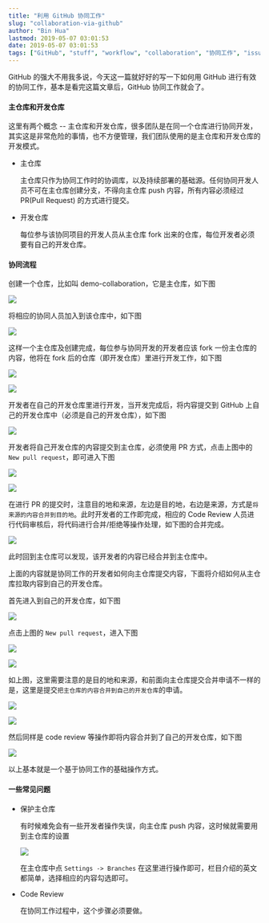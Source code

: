 ```yaml
---
title: "利用 GitHub 协同工作"
slug: "collaboration-via-github"
author: "Bin Hua"
lastmod: 2019-05-07 03:01:53
date: 2019-05-07 03:01:53
tags: ["GitHub", "stuff", "workflow", "collaboration", "协同工作", "issue"]
---
```


GitHub 的强大不用我多说，今天这一篇就好好的写一下如何用 GitHub 进行有效的协同工作，基本是看完这篇文章后，GitHub 协同工作就会了。

#### 主仓库和开发仓库

这里有两个概念 -- 主仓库和开发仓库，很多团队是在同一个仓库进行协同开发，其实这是非常危险的事情，也不方便管理，我们团队使用的是主仓库和开发仓库的开发模式。

- 主仓库

    主仓库只作为协同工作时的协调库，以及持续部署的基础源。任何协同开发人员不可在主仓库创建分支，不得向主仓库 push 内容，所有内容必须经过 PR(Pull Request) 的方式进行提交。
    
- 开发仓库

    每位参与该协同项目的开发人员从主仓库 fork 出来的仓库，每位开发者必须要有自己的开发仓库。
    
#### 协同流程

创建一个仓库，比如叫 demo-collaboration，它是主仓库，如下图

![](https://storage.tourcoder.com/tcblog/collaboration-via-github-001.jpg)

将相应的协同人员加入到该仓库中，如下图

![](https://storage.tourcoder.com/tcblog/collaboration-via-github-002.jpg)

这样一个主仓库及创建完成，每位参与协同开发的开发者应该 fork 一份主仓库的内容，他将在 fork 后的仓库（即开发仓库）里进行开发工作，如下图

![](https://storage.tourcoder.com/tcblog/collaboration-via-github-003.jpg)


![](https://storage.tourcoder.com/tcblog/collaboration-via-github-004.jpg)

开发者在自己的开发仓库里进行开发，当开发完成后，将内容提交到 GitHub 上自己的开发仓库中（必须是自己的开发仓库），如下图

![](https://storage.tourcoder.com/tcblog/collaboration-via-github-005.jpg)

开发者将自己开发仓库的内容提交到主仓库，必须使用 PR 方式，点击上图中的 `New pull request`，即可进入下图

![](https://storage.tourcoder.com/tcblog/collaboration-via-github-006.jpg)

![](https://storage.tourcoder.com/tcblog/collaboration-via-github-007.jpg)

在进行 PR 的提交时，注意目的地和来源，左边是目的地，右边是来源，方式是`将来源的内容合并到目的地`。此时开发者的工作即完成，相应的 Code Review 人员进行代码审核后，将代码进行合并/拒绝等操作处理，如下图的合并完成。

![](https://storage.tourcoder.com/tcblog/collaboration-via-github-008.jpg)

此时回到主仓库可以发现，该开发者的内容已经合并到主仓库中。

上面的内容就是协同工作的开发者如何向主仓库提交内容，下面将介绍如何从主仓库拉取内容到自己的开发仓库。

首先进入到自己的开发仓库，如下图

![](https://storage.tourcoder.com/tcblog/collaboration-via-github-009.jpg)

点击上图的 `New pull request`，进入下图

![](https://storage.tourcoder.com/tcblog/collaboration-via-github-010.jpg)

![](https://storage.tourcoder.com/tcblog/collaboration-via-github-011.jpg)

如上图，这里需要注意的是目的地和来源，和前面向主仓库提交合并申请不一样的是，这里是提交`把主仓库的内容合并到自己的开发仓库`的申请。

![](https://storage.tourcoder.com/tcblog/collaboration-via-github-012.jpg)

![](https://storage.tourcoder.com/tcblog/collaboration-via-github-013.jpg)

然后同样是 code review 等操作即将内容合并到了自己的开发仓库，如下图

![](https://storage.tourcoder.com/tcblog/collaboration-via-github-014.jpg)

以上基本就是一个基于协同工作的基础操作方式。

#### 一些常见问题

- 保护主仓库

    有时候难免会有一些开发者操作失误，向主仓库 push 内容，这时候就需要用到主仓库的设置
    
    ![](https://storage.tourcoder.com/tcblog/collaboration-via-github-015.jpg)
    
    在主仓库中点 `Settings -> Branches` 在这里进行操作即可，栏目介绍的英文都简单，选择相应的内容勾选即可。
    
- Code Review

    在协同工作过程中，这个步骤必须要做。